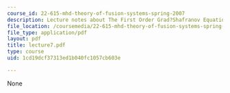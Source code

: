 ```yaml
---
course_id: 22-615-mhd-theory-of-fusion-systems-spring-2007
description: Lecture notes about The First Order Grad?Shafranov Equation.
file_location: /coursemedia/22-615-mhd-theory-of-fusion-systems-spring-2007/1cd19dcf37313ed1b040fc1057cb603e_lecture7.pdf
file_type: application/pdf
layout: pdf
title: lecture7.pdf
type: course
uid: 1cd19dcf37313ed1b040fc1057cb603e

---
```

None